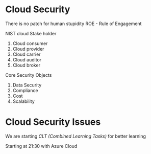 # Cloud Security

There is no patch for human stupidity
ROE - Rule of Engagement

NIST cloud Stake holder
1. Cloud consumer
2. Cloud provider
3. Cloud carrier
4. Cloud auditor
5. Cloud broker

Core Security Objects

1. Data Security
2. Compliance
3. Cost
4. Scalability


# Cloud Security Issues 







We are starting *CLT (Combined Learning Tasks)* for better learning

Starting at 21:30 with Azure Cloud 



